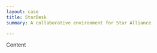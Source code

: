 ```yaml
---
layout: case
title: StarDesk
summary: A collaborative environment for Star Alliance

---
```


Content